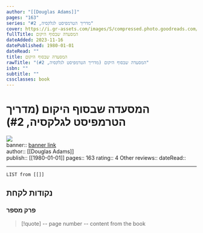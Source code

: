 ```yaml
---
author: "[[Douglas Adams]]"
pages: "163"
series: "מדריך הטרמפיסט לגלקסיה, #2"
cover: https://i.gr-assets.com/images/S/compressed.photo.goodreads.com/books/1443807013l/26853177._SY475_.jpg
fullTitle: המסעדה שבסוף היקום
dateAdded: 2023-11-16
datePublished: 1980-01-01
dateRead: ""
title: המסעדה שבסוף היקום
rawTitle: "המסעדה שבסוף היקום (מדריך הטרמפיסט לגלקסיה, #2)"
isbn: ""
subtitle: ""
cssclasses: book
---
```

# המסעדה שבסוף היקום (מדריך הטרמפיסט לגלקסיה, #2)

![](https:&#x2F;&#x2F;i.gr-assets.com&#x2F;images&#x2F;S&#x2F;compressed.photo.goodreads.com&#x2F;books&#x2F;1443807013l&#x2F;26853177._SY475_.jpg)  
banner:: [banner link](https:&#x2F;&#x2F;i.gr-assets.com&#x2F;images&#x2F;S&#x2F;compressed.photo.goodreads.com&#x2F;books&#x2F;1443807013l&#x2F;26853177._SY475_.jpg)  
author:: [[Douglas Adams]]  
publish:: [[1980-01-01]]
pages:: 163
rating:: 4 
Other reviews:: 
dateRead:: 

<hr  style="clear:both"/>



```dataview
LIST from [[]]
```

## נקודות לקחת 

### פרק מספר
> [!quote] -- page number -- 
>  content from the book




```